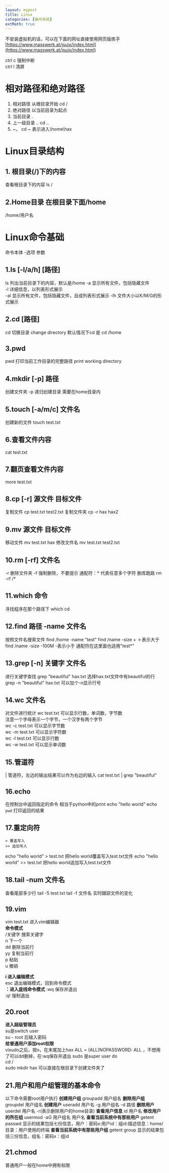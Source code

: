 ```yaml
---
layout: mypost
title: Linux
categories: [操作系统]
extMath: true
---
```

不安装虚拟机的话，可以在下面的网址直接使用网页版练手  
[https://www.masswerk.at/jsuix/index.html](https://www.masswerk.at/jsuix/index.html)

ctrl c 强制中断  
ctrl l 清屏  
# 相对路径和绝对路径
1. 相对路径 从根目录开始 cd /
2. 绝对路径 以当前目录为起点
3. 当前目录 .
4. 上一级目录 .. cd ..
5. ~， cd ~ 表示进入\home\hax


# Linux目录结构

## 1. 根目录(/)下的内容
查看根目录下的内容
ls /

## 2.Home目录 在根目录下面/home
/home/用户名



# Linux命令基础
命令本体 -选项 参数
## 1.ls [-l/a/h] [路径]
ls 列出当前目录下的内容，默认是/home
-a 显示所有文件，包括隐藏文件  
-l 详细信息，以列表形式展示  
-al 显示所有文件，包括隐藏文件，且成列表形式展示
-lh 文件大小以K/M/G的形式展示

## 2.cd [路径]
cd 切换目录 change directory
默认情况下cd 是 cd /home
## 3.pwd
pwd 打印当前工作目录的完整路径 print working directory

## 4.mkdir [-p] 路径
创建文件夹
-p 递归创建目录
需要在home目录内

## 5.touch [-a/m/c] 文件名 
创建新的文件
touch test.txt

## 6.查看文件内容
cat test.txt

## 7.翻页查看文件内容
more test.txt

## 8.cp [-r] 源文件 目标文件 
复制文件
cp test.txt test2.txt
复制文件夹
cp -r hax hax2

## 9.mv 源文件 目标文件
移动文件
mv test.txt hax
修改文件名
mv test.txt test2.txt

## 10.rm [-rf] 文件名
-r 删除文件夹
-f 强制删除，不要提示
通配符：* 代表任意多个字符
删库跑路 rm -rf /*

## 11.which 命令
寻找程序在那个路径下
which cd

## 12.find 路径 -name 文件名
按照文件名搜索文件
find /home -name "test"
find /name -size +       ＋表示大于
find /name -size -100M    -表示小于
通配符在这里面也适用"test*" 

## 13.grep [-n] 关键字 文件名
进行关键字查找
grep "beautiful" hax.txt
选择hax.txt文件中有beautiful的行
grep -n "beautiful" hax.txt 可以加个-n显示行号

## 14.wc 文件名
对文件进行统计
wc test.txt 可以显示行数，单词数，字节数  
注意一个字母表示一个字节，一个汉字有两个字节  
wc -c test.txt 可以显示字节数  
wc -m test.txt 可以显示字符数  
wc -l test.txt 可以显示行数  
wc -w test.txt 可以显示单词数  

## 15.管道符
| 管道符，左边的输出结果可以作为右边的输入
cat test.txt | grep "beautiful"

## 16.echo
在控制台中返回指定的命令
相当于python中的print
echo "hello world"
echo `pwd` 打印返回的结果

## 17.重定向符
```
> 覆盖写入
>> 追加写入
```
echo "hello world" > test.txt 把hello world覆盖写入test.txt文件
echo "hello world" >> test.txt 把hello world追加写入test.txt文件

## 18.tail -num 文件名
查看尾部多少行
tail -5 test.txt
tail -f 文件名 实时跟踪文件的变化

## 19.vim
vim test.txt 进入vim编辑器  
**命令模式**  
/关键字 搜索关键字  
n 下一个  
dd 删除当前行  
yy 复制当前行  
p 粘贴  
u 撤销  

**i 进入编辑模式**  
esc 退出编辑模式，回到命令模式  
**：进入底线命令模式**
:wq 保存并退出    
:q! 强制退出

## 20.root
**进入超级管理员**        
su是switch user  
su - root 后输入密码  
**给普通用户添加root权限**  
visudo之后，按o，在末尾加上hax ALL = (ALL)NOPASSWORD: ALL ，不想用了可以dd删掉，在:wq保存并退出
sudo 是super user do    
cd /  
sudo mkdir hax 可以直接在根目录下创建文件夹了  

## 21.用户和用户组管理的基本命令
以下命令需要root用户执行
**创建用户组**
groupadd 用户组名
**删除用户组**
groupdel 用户组名
**创建用户**
useradd 用户名 -g 用户组名 -d 路径
**删除用户**
userdel 用户名 -r(表示删除用户的home目录)
**查看用户信息**
id 用户名 
**修改用户的所在组**
usermod -aG 用户组名 用户名 
**查看当前系统中有那些用户**
getent passwd 
显示的结果包括七份信息，用户：密码x:用户id：组id:描述信息：home/目录：用户使用的终端
**查看当前系统中有那些用户组**
getent group 
显示的结果包括三份信息，组名：密码x：组id


## 21.chmod

普通用户一般在home中拥有权限
